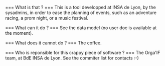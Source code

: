 === What is that ? ===
This is a tool developped at INSA de Lyon, by the sysadmins, in order to ease the planning of events, such as an adventure racing, a prom night, or a music festival.

=== What can it do ? ===
See the data model (no user doc is available at the moment).

=== What does it cannot do ? ===
The coffee.

=== Who is reponsible for this crappy piece of software ? ===
The Orga'IF team, at BdE INSA de Lyon. See the commiter list for contacts :-)
